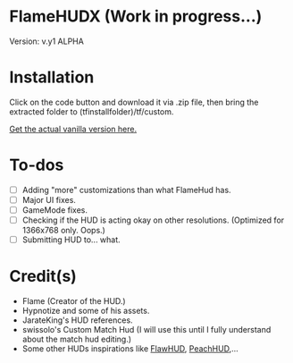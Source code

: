 # FlameHUDX (Work in progress...)

Version: v.y1 ALPHA

# Installation
Click on the code button and download it via .zip file, then bring the extracted folder to (tfinstallfolder)/tf/custom.

[Get the actual vanilla version here.](https://huds.tf/site/s-Flame-Hud)

# To-dos
- [ ] Adding "more" customizations than what FlameHud has.
- [ ] Major UI fixes.
- [ ] GameMode fixes.
- [ ] Checking if the HUD is acting okay on other resolutions. (Optimized for 1366x768 only. Oops.)
- [ ] Submitting HUD to... what.

# Credit(s)
- Flame (Creator of the HUD.)
- Hypnotize and some of his assets.
- JarateKing's HUD references.
- swissolo's Custom Match Hud (I will use this until I fully understand about the match hud editing.)
- Some other HUDs inspirations like [FlawHUD](https://huds.tf/site/s-FlawHUD), [PeachHUD](https://huds.tf/site/s-PeachHUD),...
